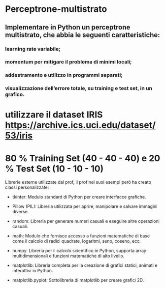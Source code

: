 # Perceptrone-multistrato

## Implementare in Python un perceptrone multistrato, che abbia le seguenti caratteristiche:

### learning rate variabile;

### momentum per mitigare il problema di minimi locali;

### addestramento e utilizzo in programmi separati;

### visualizzazione dell’errore totale, su training e test set, in un grafico.

# utilizzare il dataset IRIS https://archive.ics.uci.edu/dataset/53/iris

# 80 % Training Set (40 - 40 - 40) e 20 % Test Set (10 - 10 - 10)

Librerie esterne utilizzate dal prof, il prof nei suoi esempi però ha creato classi personalizzate:

- tkinter: Modulo standard di Python per creare interfacce grafiche.

- Pillow (PIL): Libreria utilizzata per aprire, manipolare e salvare immagini diverse.

- random: Libreria per generare numeri casuali e eseguire altre operazioni casuali.

- math: Modulo che fornisce accesso a funzioni matematiche di base come il calcolo di radici quadrate, logaritmi, seno, coseno, ecc.

- numpy: Libreria per il calcolo scientifico in Python, supporta array multidimensionali e funzioni matematiche di alto livello.

- matplotlib: Libreria completa per la creazione di grafici statici, animati e interattivi in Python.

- matplotlib.pyplot: Sottolibreria di matplotlib per creare grafici 2D.
